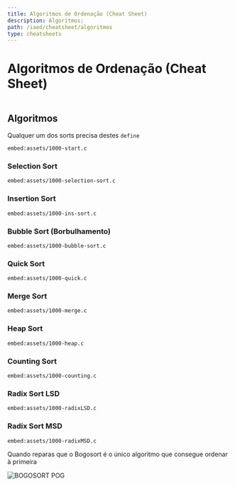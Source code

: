 ```yaml
---
title: Algoritmos de Ordenação (Cheat Sheet)
description: Algoritmos;
path: /iaed/cheatsheet/algoritmos
type: cheatsheets
---
```


# Algoritmos de Ordenação (Cheat Sheet)

```toc

```

## Algoritmos

Qualquer um dos sorts precisa destes `define`

`embed:assets/1000-start.c`

### Selection Sort

`embed:assets/1000-selection-sort.c`

### Insertion Sort

`embed:assets/1000-ins-sort.c`

### Bubble Sort (Borbulhamento)

`embed:assets/1000-bubble-sort.c`

### Quick Sort

`embed:assets/1000-quick.c`

### Merge Sort

`embed:assets/1000-merge.c`

### Heap Sort

`embed:assets/1000-heap.c`

### Counting Sort

`embed:assets/1000-counting.c`

### Radix Sort LSD

`embed:assets/1000-radixLSD.c`

### Radix Sort MSD

`embed:assets/1000-radixMSD.c`

Quando reparas que o Bogosort é o único algoritmo que consegue ordenar à primeira

![BOGOSORT POG](https://miro.medium.com/max/919/1*vlRhlnh4-SKa6GVtYgJaHg.gif)
